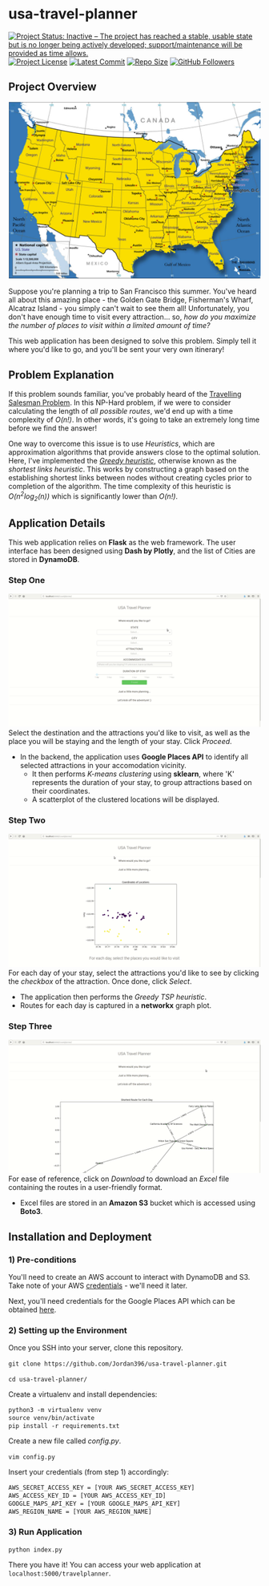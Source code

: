 # usa-travel-planner

[![Project Status: Inactive – The project has reached a stable, usable state but is no longer being actively developed; support/maintenance will be provided as time allows.](https://www.repostatus.org/badges/latest/inactive.svg)](https://www.repostatus.org/#inactive)
[![Project License](https://img.shields.io/github/license/jordan396/usa-travel-planner.svg)](https://img.shields.io/github/license/jordan396/usa-travel-planner.svg)
[![Latest Commit](https://img.shields.io/github/last-commit/jordan396/usa-travel-planner/master.svg)](https://img.shields.io/github/last-commit/jordan396/usa-travel-planner/master.svg)
[![Repo Size](https://img.shields.io/github/repo-size/jordan396/usa-travel-planner.svg)](https://img.shields.io/github/repo-size/jordan396/usa-travel-planner.svg)
[![GitHub Followers](https://img.shields.io/github/followers/jordan396.svg?label=Follow)](https://img.shields.io/github/followers/jordan396.svg?label=Follow)

## Project Overview

<img src="img/USA-map.png" alt="USA map"/>

Suppose you're planning a trip to San Francisco this summer. You've heard all about this amazing place - the Golden Gate Bridge, Fisherman's Wharf, Alcatraz Island - you simply can't wait to see them all! Unfortunately, you don't have enough time to visit every attraction... so, _how do you maximize the number of places to visit within a limited amount of time?_ 

This web application has been designed to solve this problem. Simply tell it where you'd like to go, and you'll be sent your very own itinerary!

## Problem Explanation
If this problem sounds familiar, you've probably heard of the [Travelling Salesman Problem](https://en.wikipedia.org/wiki/Travelling_salesman_problem). In this NP-Hard problem, if we were to consider calculating the length of _all possible routes_, we'd end up with a time complexity of _O(n!)_. In other words, it's going to take an extremely long time before we find the answer! 

One way to overcome this issue is to use _Heuristics_, which are approximation algorithms that provide answers close to the optimal solution. Here, I've implemented the [_Greedy heuristic_](http://160592857366.free.fr/joe/ebooks/ShareData/Heuristics%20for%20the%20Traveling%20Salesman%20Problem%20By%20Christian%20Nillson.pdf), otherwise known as the _shortest links heuristic_. This works by constructing a graph based on the establishing shortest links between nodes without creating cycles prior to completion of the algorithm. The time complexity of this heuristic is _O(n<sup>2</sup>log<sub>2</sub>(n))_ which is significantly lower than _O(n!)_.

## Application Details
This web application relies on **Flask** as the web framework. The user interface has been designed using **Dash by Plotly**, and the list of Cities are stored in **DynamoDB**.

### Step One
![Step One](./gifs/step-one.gif)
Select the destination and the attractions you'd like to visit, as well as the place you will be staying and the length of your stay. Click _Proceed_.
  - In the backend, the application uses **Google Places API** to identify all selected attractions in your accomodation vicinity. 
    * It then performs _K-means clustering_ using **sklearn**, where 'K' represents the duration of your stay, to group attractions based on their coordinates.
    * A scatterplot of the clustered locations will be displayed.

### Step Two
![Step Two](./gifs/step-two.gif)
For each day of your stay, select the attractions you'd like to see by clicking the _checkbox_ of the attraction. Once done, click _Select_.
  * The application then performs the _Greedy TSP heuristic_.
  * Routes for each day is captured in a **networkx** graph plot.

### Step Three
![Step Three](./gifs/step-three.gif)
For ease of reference, click on _Download_ to download an _Excel_ file containing the routes in a user-friendly format.
  * Excel files are stored in an **Amazon S3** bucket which is accessed using **Boto3**.

## Installation and Deployment
### 1) Pre-conditions
You'll need to create an AWS account to interact with DynamoDB and S3. Take note of your AWS [credentials](https://docs.aws.amazon.com/general/latest/gr/aws-sec-cred-types.html) - we'll need it later.

Next, you'll need credentials for the Google Places API which can be obtained [here](https://developers.google.com/places/web-service/intro).

### 2) Setting up the Environment
Once you SSH into your server, clone this repository.

`git clone https://github.com/Jordan396/usa-travel-planner.git`

`cd usa-travel-planner/`

Create a virtualenv and install dependencies:
```
python3 -m virtualenv venv
source venv/bin/activate
pip install -r requirements.txt
```

Create a new file called _config.py_.

`vim config.py`

Insert your credentials (from step 1) accordingly:
```
AWS_SECRET_ACCESS_KEY = [YOUR AWS_SECRET_ACCESS_KEY]
AWS_ACCESS_KEY_ID = [YOUR AWS_ACCESS_KEY_ID]
GOOGLE_MAPS_API_KEY = [YOUR GOOGLE_MAPS_API_KEY]
AWS_REGION_NAME = [YOUR AWS_REGION_NAME]
```

### 3) Run Application

```
python index.py
```
There you have it! You can access your web application at `localhost:5000/travelplanner`.
